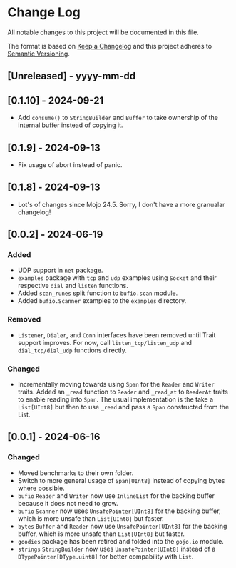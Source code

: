 # Change Log

All notable changes to this project will be documented in this file.

The format is based on [Keep a Changelog](http://keepachangelog.com/)
and this project adheres to [Semantic Versioning](http://semver.org/).

## [Unreleased] - yyyy-mm-dd

## [0.1.10] - 2024-09-21

- Add `consume()` to `StringBuilder` and `Buffer` to take ownership of the internal buffer instead of copying it.

## [0.1.9] - 2024-09-13

- Fix usage of abort instead of panic.

## [0.1.8] - 2024-09-13

- Lot's of changes since Mojo 24.5. Sorry, I don't have a more granualar changelog!

## [0.0.2] - 2024-06-19

### Added

- UDP support in `net` package.
- `examples` package with `tcp` and `udp` examples using `Socket` and their respective `dial` and `listen` functions.
- Added `scan_runes` split function to `bufio.scan` module.
- Added `bufio.Scanner` examples to the `examples` directory.

### Removed

- `Listener`, `Dialer`, and `Conn` interfaces have been removed until Trait support improves. For now, call `listen_tcp/listen_udp` and `dial_tcp/dial_udp` functions directly.

### Changed

- Incrementally moving towards using `Span` for the `Reader` and `Writer` traits. Added an `_read` function to `Reader` and `_read_at` to `ReaderAt` traits to enable reading into `Span`. The usual implementation is the take a `List[UInt8]` but then to use `_read` and pass a `Span` constructed from the List.

## [0.0.1] - 2024-06-16

### Changed

- Moved benchmarks to their own folder.
- Switch to more general usage of `Span[UInt8]` instead of copying bytes where possible.
- `bufio` `Reader` and `Writer` now use `InlineList` for the backing buffer because it does not need to grow.
- `bufio` `Scanner` now uses `UnsafePointer[UInt8]` for the backing buffer, which is more unsafe than `List[UInt8]` but faster.
- `bytes` `Buffer` and `Reader` now use `UnsafePointer[UInt8]` for the backing buffer, which is more unsafe than `List[UInt8]` but faster.
- `goodies` package has been retired and folded into the `gojo.io` module.
- `strings` `StringBuilder` now uses `UnsafePointer[UInt8]` instead of a `DTypePointer[DType.uint8]` for better compability with `List`.
